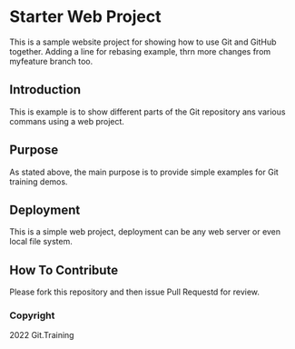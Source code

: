 # Starter Web Project

This is a sample website project for showing how to use Git and GitHub together. Adding a line for rebasing example, thrn more changes from myfeature branch too.


## Introduction

This is example is to show different parts of the Git repository ans various commans using a web project.


## Purpose

As stated above, the main purpose is to provide simple examples for Git training demos.

## Deployment

This is a simple web project, deployment can be any web server or even local file system.

## How To Contribute

Please fork this repository and then issue Pull Requestd for review.

### Copyright

2022 Git.Training
